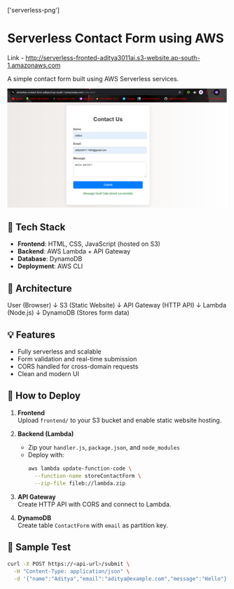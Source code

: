 ['serverless-png']
# Serverless Contact Form using AWS

Link - http://serverless-fronted-aditya3011ai.s3-website.ap-south-1.amazonaws.com

A simple contact form built using AWS Serverless services.

![Image](serverless-png.png)

## 🧰 Tech Stack
- **Frontend**: HTML, CSS, JavaScript (hosted on S3)
- **Backend**: AWS Lambda + API Gateway
- **Database**: DynamoDB
- **Deployment**: AWS CLI

## 🔧 Architecture

User (Browser)
↓
S3 (Static Website)
↓
API Gateway (HTTP API)
↓
Lambda (Node.js)
↓
DynamoDB (Stores form data)

## 💡 Features
- Fully serverless and scalable
- Form validation and real-time submission
- CORS handled for cross-domain requests
- Clean and modern UI

## 🚀 How to Deploy

1. **Frontend**  
   Upload `frontend/` to your S3 bucket and enable static website hosting.

2. **Backend (Lambda)**  
   - Zip your `handler.js`, `package.json`, and `node_modules`  
   - Deploy with:
     ```bash
     aws lambda update-function-code \
       --function-name storeContactForm \
       --zip-file fileb://lambda.zip
     ```

3. **API Gateway**  
   Create HTTP API with CORS and connect to Lambda.

4. **DynamoDB**  
   Create table `ContactForm` with `email` as partition key.

## 🧪 Sample Test

```bash
curl -X POST https://<api-url>/submit \
  -H "Content-Type: application/json" \
  -d '{"name":"Aditya","email":"aditya@example.com","message":"Hello"}'
